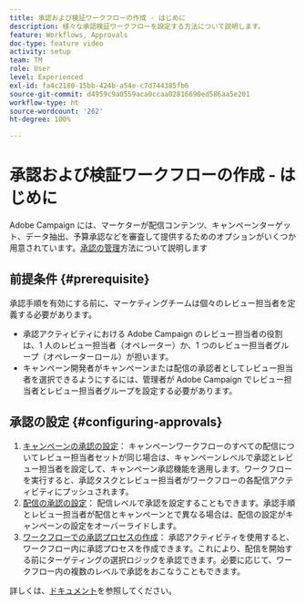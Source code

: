 ```yaml
---
title: 承認および検証ワークフローの作成 - はじめに
description: 様々な承認検証ワークフローを設定する方法について説明します。
feature: Workflows, Approvals
doc-type: feature video
activity: setup
team: TM
role: User
level: Experienced
exl-id: fa4c2180-15bb-424b-a54e-c7d744385fb6
source-git-commit: d4959c9a0559aca0ccaa02816690ed586aa5e201
workflow-type: ht
source-wordcount: '262'
ht-degree: 100%

---
```


# 承認および検証ワークフローの作成 - はじめに

Adobe Campaign には、マーケターが配信コンテンツ、キャンペーンターゲット、データ抽出、予算承認などを審査して提供するためのオプションがいくつか用意されています。[承認の管理](/help/process-management/create-approvals-and-validation-workflows/manage-approvals.md)方法について説明します

## 前提条件 {#prerequisite}

承認手順を有効にする前に、マーケティングチームは個々のレビュー担当者を定義する必要があります。

* 承認アクティビティにおける Adobe Campaign のレビュー担当者の役割は、1 人のレビュー担当者（オペレーター）か、1 つのレビュー担当者グループ（オペレーターロール）が担います。
* キャンペーン開発者がキャンペーンまたは配信の承認者としてレビュー担当者を選択できるようにするには、管理者が Adobe Campaign でレビュー担当者とレビュー担当者グループを設定する必要があります。

## 承認の設定 {#configuring-approvals}

1. [キャンペーンの承認の設定](/help/process-management/create-approvals-and-validation-workflows/configure-approvals-for-campaigns.md)：
キャンペーンワークフローのすべての配信についてレビュー担当者セットが同じ場合は、キャンペーンレベルで承認とレビュー担当者を設定して、キャンペーン承認機能を適用します。ワークフローを実行すると、承認タスクとレビュー担当者がワークフローの各配信アクティビティにプッシュされます。
2. [配信の承認の設定](/help/process-management/create-approvals-and-validation-workflows/configure-approvals-for-deliveries.md)：
配信レベルで承認を設定することもできます。承認手順とレビュー担当者が配信とキャンペーンとで異なる場合は、配信の設定がキャンペーンの設定をオーバーライドします。
3. [ワークフローでの承認プロセスの作成](/help/process-management/create-approvals-and-validation-workflows/create-approval-process-in-a-workflow.md)：
承認アクティビティを使用すると、ワークフロー内に承認プロセスを作成できます。これにより、配信を開始する前にターゲティングの選択ロジックを承認できます。必要に応じて、ワークフロー内の複数のレベルで承認をおこなうこともできます。

詳しくは、[ドキュメント](https://experienceleague.adobe.com/docs/campaign-classic/using/automating-with-workflows/flow-control-activities/approval.html?lang=ja)を参照してください。

